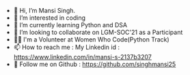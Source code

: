 - 👋 Hi, I’m Mansi Singh.
- 👀 I’m interested in coding
- 🌱 I’m currently learning Python and DSA
- 💞️ I’m looking to collaborate on LGM-SOC'21 as a Participant
- 👩‍💻 I'm a Volunteer at Women Who Code(Python Track)
- 📫 How to reach me : My Linkedin id : https://www.linkedin.com/in/mansi-s-2137b3207
- 🤝 Follow me on Github : https://github.com/singhmansi25

<!---
singhmansi25/singhmansi25 is a ✨ special ✨ repository because its `README.md` (this file) appears on your GitHub profile.
You can click the Preview link to take a look at your changes.
--->
